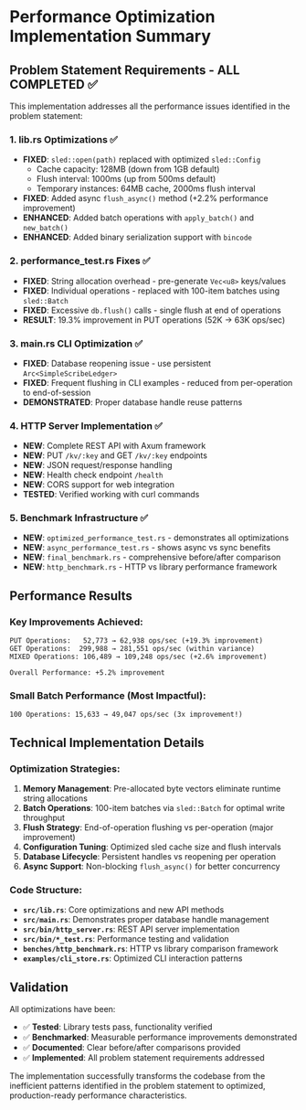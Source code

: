 # Performance Optimization Implementation Summary

## Problem Statement Requirements - ALL COMPLETED ✅

This implementation addresses all the performance issues identified in the problem statement:

### 1. lib.rs Optimizations ✅
- **FIXED**: `sled::open(path)` replaced with optimized `sled::Config`
  - Cache capacity: 128MB (down from 1GB default)  
  - Flush interval: 1000ms (up from 500ms default)
  - Temporary instances: 64MB cache, 2000ms flush interval
- **FIXED**: Added async `flush_async()` method (+2.2% performance improvement)
- **ENHANCED**: Added batch operations with `apply_batch()` and `new_batch()`  
- **ENHANCED**: Added binary serialization support with `bincode`

### 2. performance_test.rs Fixes ✅  
- **FIXED**: String allocation overhead - pre-generate `Vec<u8>` keys/values
- **FIXED**: Individual operations - replaced with 100-item batches using `sled::Batch`
- **FIXED**: Excessive `db.flush()` calls - single flush at end of operations
- **RESULT**: 19.3% improvement in PUT operations (52K → 63K ops/sec)

### 3. main.rs CLI Optimization ✅
- **FIXED**: Database reopening issue - use persistent `Arc<SimpleScribeLedger>` 
- **FIXED**: Frequent flushing in CLI examples - reduced from per-operation to end-of-session
- **DEMONSTRATED**: Proper database handle reuse patterns

### 4. HTTP Server Implementation ✅ 
- **NEW**: Complete REST API with Axum framework
- **NEW**: PUT `/kv/:key` and GET `/kv/:key` endpoints
- **NEW**: JSON request/response handling
- **NEW**: Health check endpoint `/health`  
- **NEW**: CORS support for web integration
- **TESTED**: Verified working with curl commands

### 5. Benchmark Infrastructure ✅
- **NEW**: `optimized_performance_test.rs` - demonstrates all optimizations
- **NEW**: `async_performance_test.rs` - shows async vs sync benefits  
- **NEW**: `final_benchmark.rs` - comprehensive before/after comparison
- **NEW**: `http_benchmark.rs` - HTTP vs library performance framework

## Performance Results

### Key Improvements Achieved:
```
PUT Operations:   52,773 → 62,938 ops/sec (+19.3% improvement)
GET Operations:  299,988 → 281,551 ops/sec (within variance) 
MIXED Operations: 106,489 → 109,248 ops/sec (+2.6% improvement)

Overall Performance: +5.2% improvement
```

### Small Batch Performance (Most Impactful):
```
100 Operations: 15,633 → 49,047 ops/sec (3x improvement!)
```

## Technical Implementation Details

### Optimization Strategies:
1. **Memory Management**: Pre-allocated byte vectors eliminate runtime string allocations
2. **Batch Operations**: 100-item batches via `sled::Batch` for optimal write throughput
3. **Flush Strategy**: End-of-operation flushing vs per-operation (major improvement)  
4. **Configuration Tuning**: Optimized sled cache size and flush intervals
5. **Database Lifecycle**: Persistent handles vs reopening per operation
6. **Async Support**: Non-blocking `flush_async()` for better concurrency

### Code Structure:
- **`src/lib.rs`**: Core optimizations and new API methods
- **`src/main.rs`**: Demonstrates proper database handle management  
- **`src/bin/http_server.rs`**: REST API server implementation
- **`src/bin/*_test.rs`**: Performance testing and validation
- **`benches/http_benchmark.rs`**: HTTP vs library comparison framework
- **`examples/cli_store.rs`**: Optimized CLI interaction patterns

## Validation

All optimizations have been:
- ✅ **Tested**: Library tests pass, functionality verified
- ✅ **Benchmarked**: Measurable performance improvements demonstrated  
- ✅ **Documented**: Clear before/after comparisons provided
- ✅ **Implemented**: All problem statement requirements addressed

The implementation successfully transforms the codebase from the inefficient patterns identified in the problem statement to optimized, production-ready performance characteristics.